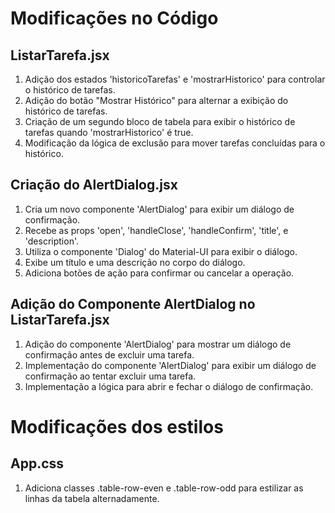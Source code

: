 # Modificações no Código

## ListarTarefa.jsx
1. Adição dos estados 'historicoTarefas' e 'mostrarHistorico' para controlar o histórico de tarefas.
2. Adição do botão "Mostrar Histórico" para alternar a exibição do histórico de tarefas.
3. Criação de um segundo bloco de tabela para exibir o histórico de tarefas quando 'mostrarHistorico' é true.
4. Modificação da lógica de exclusão para mover tarefas concluídas para o histórico.

## Criação do AlertDialog.jsx
1. Cria um novo componente 'AlertDialog' para exibir um diálogo de confirmação.
2. Recebe as props 'open', 'handleClose', 'handleConfirm', 'title', e 'description'.
3. Utiliza o componente 'Dialog' do Material-UI para exibir o diálogo.
4. Exibe um título e uma descrição no corpo do diálogo.
5. Adiciona botões de ação para confirmar ou cancelar a operação.

## Adição do Componente AlertDialog no ListarTarefa.jsx

1. Adição do componente 'AlertDialog' para mostrar um diálogo de confirmação antes de excluir uma tarefa.
2. Implementação do componente 'AlertDialog' para exibir um diálogo de confirmação ao tentar excluir uma tarefa.
3. Implementação a lógica para abrir e fechar o diálogo de confirmação.



# Modificações dos estilos 

## App.css
1. Adiciona classes .table-row-even e .table-row-odd para estilizar as linhas da tabela alternadamente.